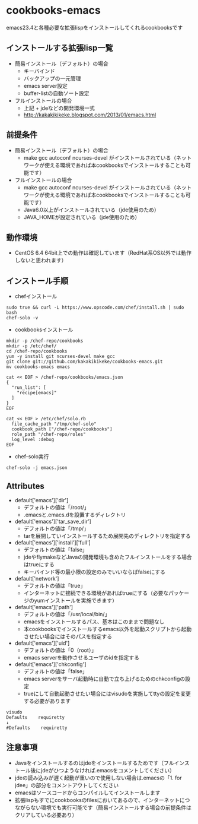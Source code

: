 cookbooks-emacs
==================

emacs23.4と各種必要な拡張lispをインストールしてくれるcookbooksです

インストールする拡張lisp一覧
----------------------------

* 簡易インストール（デフォルト）の場合
  * キーバインド
  * バックアップの一元管理
  * emacs server設定
  * buffer-listの自動ソート設定
* フルインストールの場合
  * 上記 + jdeなどの開発環境一式
  * http://kakakikikeke.blogspot.com/2013/01/emacs.html

前提条件
--------

* 簡易インストール（デフォルト）の場合
  * make gcc autoconf ncurses-devel がインストールされている（ネットワークが使える環境であれば本cookbooksでインストールすることも可能です）
* フルインストールの場合
  * make gcc autoconf ncurses-devel がインストールされている（ネットワークが使える環境であれば本cookbooksでインストールすることも可能です）
  * Java6.0以上がインストールされている（jde使用のため）
  * JAVA_HOMEが設定されている（jde使用のため）

動作環境
--------

* CentOS 6.4 64bit上での動作は確認しています（RedHat系OS以外では動作しないと思われます）

インストール手順
----------------

* chefインストール
```
sudo true && curl -L https://www.opscode.com/chef/install.sh | sudo bash
chef-solo -v
```

* cookbooksインストール
```
mkdir -p /chef-repo/cookbooks
mkdir -p /etc/chef/
cd /chef-repo/cookbooks
yum -y install git ncurses-devel make gcc
git clone git://github.com/kakakikikeke/cookbooks-emacs.git
mv cookbooks-emacs emacs
```
```
cat << EOF > /chef-repo/cookbooks/emacs.json
{
  "run_list": [
    "recipe[emacs]"
  ]
}
EOF
```
```
cat << EOF > /etc/chef/solo.rb
  file_cache_path "/tmp/chef-solo"
  cookbook_path ["/chef-repo/cookbooks"]
  role_path "/chef-repo/roles"
  log_level :debug
EOF
```

* chef-solo実行  
```
chef-solo -j emacs.json
```

Attributes
----------

* default['emacs']['dir']
  * デフォルトの値は「/root/」
  * .emacsと.emacs.dを設置するディレクトリ
* default['emacs']['tar_save_dir']
  * デフォルトの値は「/tmp/」
  * tarを展開していインストールするため展開先のディレクトリを指定する
* default['emacs']['install']['full']
  * デフォルトの値は「false」
  * jdeやflymakeなどJavaの開発環境も含めたフルインストールをする場合はtrueにする
  * キーバインド等の最小限の設定のみでいいならばfalseにする
* default['network']
  * デフォルトの値は「true」
  * インターネットに接続できる環境があればtrueにする（必要なパッケージのyumインストールを実施できます）
* default['emacs']['path']
  * デフォルトの値は「/usr/local/bin/」
  * emacsをインストールするパス、基本はこのままで問題なし
  * 本cookbooksでインストールするemacs以外を起動スクリプトから起動させたい場合にはそのパスを指定する
* default['emacs']['uid']
  * デフォルトの値は「0（root）」
  * emacs serverを動作させるユーザのidを指定する
* default['emacs']['chkconfig']
  * デフォルトの値は「false」
  * emacs serverをサーバ起動時に自動で立ち上げるためのchkconfigの設定
  * trueにして自動起動させたい場合にはvisudoを実施してttyの設定を変更する必要があります
```
visudo
Defaults    requiretty
↓
#Defaults    requiretty
```

注意事項
--------

* Javaをインストールするのはjdeをインストールするためです（フルインストール後にjdeがひつようなければ.emacsをコメントしてください）
* jdeの読み込みが遅く起動が重いので使用しない場合は.emacsの「1. for jdee」の部分をコメントアウトしてください
* emacsはソースコードからコンパイルしてインストールします
* 拡張lispもすでにcookbooksのfilesにおいてあるので、インターネットにつながらない環境でも実行可能です（簡易インストールする場合の前提条件はクリアしている必要あり）
